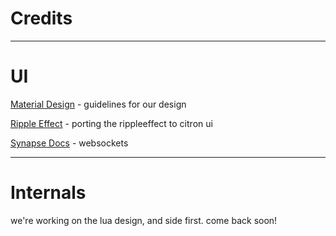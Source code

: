 # Credits 

---

# UI

[Material Design](https://material.io) - guidelines for our design

[Ripple Effect](https://www.roblox.com/library/6568338048/Ripple-Effect) - porting the rippleeffect to citron ui

[Synapse Docs](https://docs.synapse.to/) - websockets

--- 

# Internals

we're working on the lua design, and side first. come back soon!

